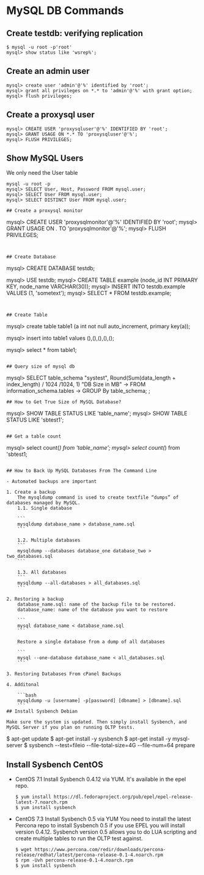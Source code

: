 # MySQL DB Commands

## Create testdb: verifying replication

```
$ mysql -u root -p'root'
mysql> show status like 'wsrep%';
```

## Create an admin user

```
mysql> create user 'admin'@'%' identified by 'root';
mysql> grant all privileges on *.* to 'admin'@'%' with grant option;
mysql> flush privileges;
```

## Create a proxysql user

```
mysql> CREATE USER 'proxysqluser'@'%' IDENTIFIED BY 'root';
mysql> GRANT USAGE ON *.* TO 'proxysqluser'@'%';
mysql> FLUSH PRIVILEGES;
```

## Show MySQL Users

We only need the User table
```
mysql -u root -p
mysql> SELECT User, Host, Password FROM mysql.user;
mysql> SELECT User FROM mysql.user;
mysql> SELECT DISTINCT User FROM mysql.user;

## Create a proxysql monitor

```
mysql> CREATE USER 'proxysqlmonitor'@'%' IDENTIFIED BY 'root';
mysql> GRANT USAGE ON *.* TO 'proxysqlmonitor'@'%';
mysql> FLUSH PRIVILEGES;
```


## Create Database

```
mysql> CREATE DATABASE testdb;

mysql> USE testdb;
mysql> CREATE TABLE example (node_id INT PRIMARY KEY, node_name VARCHAR(30));
mysql> INSERT INTO testdb.example VALUES (1, 'sometext');
mysql> SELECT * FROM testdb.example;
```


## Create Table

```
mysql> create table table1 (a int not null auto_increment, primary key(a));

mysql> insert into table1 values (),(),(),(),();

mysql> select * from table1;
```

## Query size of mysql db

```
mysql> SELECT table_schema "systest", Round(Sum(data_length + index_length) / 1024 /1024, 1) "DB Size in MB"
    -> FROM information_schema.tables
    -> GROUP By table_schema;
;
```
## How to Get True Size of MySQL Database?
```
mysql> SHOW TABLE STATUS LIKE 'table_name';
mysql> SHOW TABLE STATUS LIKE 'sbtest1';
```

## Get a table count

```
mysql> select count(*) from 'table_name';
mysql> select count(*) from 'sbtest1;
```

## How to Back Up MySQL Databases From The Command Line

- Automated backups are important

1. Create a backup
	The mysqldump command is used to create textfile “dumps” of databases managed by MySQL.
	1.1. Single database
	
	```
	mysqldump database_name > database_name.sql
	```
	
	1.2. Multiple databases
	```
	mysqldump --databases database_one database_two > two_databases.sql
	```

	1.3. All databases
	```
	mysqldump --all-databases > all_databases.sql
	```

2. Restoring a backup
	database_name.sql: name of the backup file to be restored.
	database_name: name of the database you want to restore
	
	```
	mysql database_name < database_name.sql
	```

	Restore a single database from a dump of all databases
	
	```
	mysql --one-database database_name < all_databases.sql
	```

3. Restoring Databases From cPanel Backups

4. Additonal

	```bash
	mysqldump -u [username] -p[password] [dbname] > [dbname].sql
	```
## Install Sysbench Debian

Make sure the system is updated. Then simply install Sysbench, and MySQL Server if you plan on running OLTP tests.

```
$ apt-get update
$ apt-get install -y sysbench
$ apt-get install -y mysql-server
$ sysbench --test=fileio --file-total-size=4G --file-num=64 prepare

## Install Sysbench CentOS
	
- CentOS 7.1
	Install Sysbench 0.4.12 via YUM.
	It's available in the epel repo.
	
	```
	$ yum install https://dl.fedoraproject.org/pub/epel/epel-release-latest-7.noarch.rpm
	$ yum install sysbench
	```

- CentOS 7.3
	Install Sysbench 0.5 via YUM
	You need to install the latest Percona repo to install Sysbench 0.5 if you use EPEL you will install version 0.4.12. Sysbench version 0.5 allows you to do LUA scripting and create multiple tables to run the OLTP test against.
		
	```
	$ wget https://www.percona.com/redir/downloads/percona-release/redhat/latest/percona-release-0.1-4.noarch.rpm
	$ rpm -Uvh percona-release-0.1-4.noarch.rpm
	$ yum install sysbench
	```
